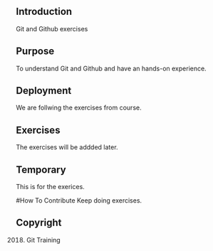 ## Introduction

Git and Github exercises

## Purpose

To understand Git and Github and have an hands-on experience.

## Deployment
We are follwing the exercises from course.

## Exercises
The exercises will be addded later.

## Temporary
This is for the exerices.

#How To Contribute
Keep doing exercises.

## Copyright
2018. Git Training